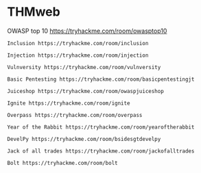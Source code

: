 # THMweb

OWASP top 10 https://tryhackme.com/room/owasptop10
    
    Inclusion https://tryhackme.com/room/inclusion
    
    Injection https://tryhackme.com/room/injection
    
    Vulnversity https://tryhackme.com/room/vulnversity
    
    Basic Pentesting https://tryhackme.com/room/basicpentestingjt
    
    Juiceshop https://tryhackme.com/room/owaspjuiceshop
    
    Ignite https://tryhackme.com/room/ignite
    
    Overpass https://tryhackme.com/room/overpass
    
    Year of the Rabbit https://tryhackme.com/room/yearoftherabbit
    
    DevelPy https://tryhackme.com/room/bsidesgtdevelpy
    
    Jack of all trades https://tryhackme.com/room/jackofalltrades
    
    Bolt https://tryhackme.com/room/bolt
